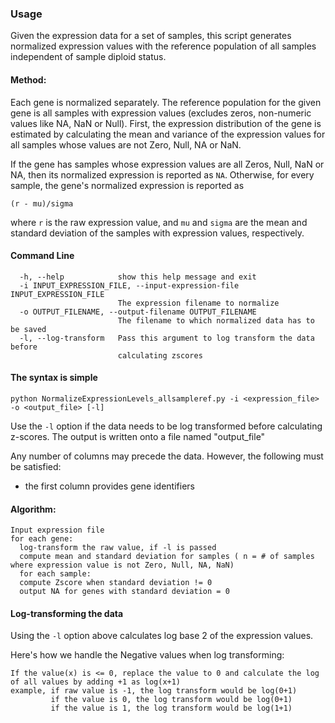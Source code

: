 ### Usage

Given the expression data for a set of samples, this script generates normalized expression values with the reference population of all samples independent of sample diploid status.

#### Method:
Each gene is normalized separately. The reference population for the given gene is all samples with expression values (excludes zeros, non-numeric values like NA, NaN or Null). 
First, the expression distribution of the gene is estimated by calculating the mean and variance of the expression values for all samples whose values are not Zero, Null, NA or NaN.

If the gene has samples whose expression values are all Zeros, Null, NaN or NA, then its normalized expression is reported as `NA`. Otherwise, for every sample, the gene's normalized expression is reported as
```
(r - mu)/sigma
```
where `r` is the raw expression value, and `mu` and `sigma` are the mean and standard deviation of the samples with expression values, respectively.

#### Command Line
```
  -h, --help            show this help message and exit
  -i INPUT_EXPRESSION_FILE, --input-expression-file INPUT_EXPRESSION_FILE
                        The expression filename to normalize
  -o OUTPUT_FILENAME, --output-filename OUTPUT_FILENAME
                        The filename to which normalized data has to be saved
  -l, --log-transform   Pass this argument to log transform the data before
                        calculating zscores
```

#### The syntax is simple
```
python NormalizeExpressionLevels_allsampleref.py -i <expression_file> -o <output_file> [-l]
```
Use the `-l` option if the data needs to be log transformed before calculating z-scores. The output is written onto a file named "output_file"

Any number of columns may precede the data. However, the following must be satisfied:
 - the first column provides gene identifiers

#### Algorithm:
```
Input expression file
for each gene:
  log-transform the raw value, if -l is passed
  compute mean and standard deviation for samples ( n = # of samples where expression value is not Zero, Null, NA, NaN)
  for each sample:
  compute Zscore when standard deviation != 0
  output NA for genes with standard deviation = 0
```
#### Log-transforming the data
Using the `-l` option above calculates log base 2 of the expression values.

Here's how we handle the Negative values when log transforming:
```
If the value(x) is <= 0, replace the value to 0 and calculate the log of all values by adding +1 as log(x+1)
example, if raw value is -1, the log transform would be log(0+1)
         if the value is 0, the log transform would be log(0+1)
         if the value is 1, the log transform would be log(1+1)
```
